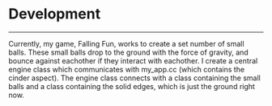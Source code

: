 # Development

---
Currently, my game, Falling Fun, works to create a set number of small balls. These small balls drop to the ground with the force of gravity, and bounce against eachother if they interact with eachother. 
I create a central engine class which communicates with my_app.cc (which contains the cinder aspect). The engine class connects with a class containing the small balls and a class containing the solid edges, which is just the ground right now. 

